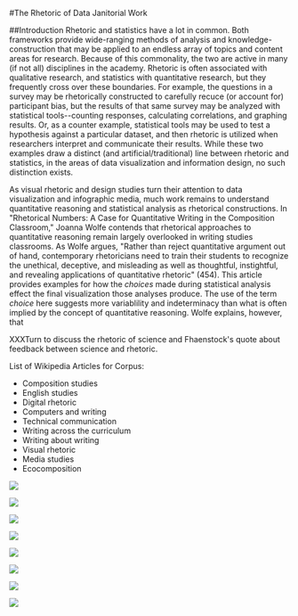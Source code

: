 #The Rhetoric of Data Janitorial Work

##Introduction
Rhetoric and statistics have a lot in common. Both frameworks provide wide-ranging methods of analysis and knowledge-construction that may be applied to an endless array of topics and content areas for research. Because of this commonality, the two are active in many (if not all) disciplines in the academy. Rhetoric is often associated with qualitative research, and statistics with quantitative research, but they frequently cross over these boundaries. For example, the questions in a survey may be rhetorically constructed to carefully recuce (or account for) participant bias, but the results of that same survey may be analyzed with statistical tools--counting responses, calculating correlations, and graphing results. Or, as a counter example, statistical tools may be used to test a hypothesis against a particular dataset, and then rhetoric is utilized when researchers interpret and communicate their results. While these two examples draw a distinct (and artificial/traditional) line between rhetoric and statistics, in the areas of data visualization and information design, no such distinction exists. 

As visual rhetoric and design studies turn their attention to data visualization and infographic media, much work remains to understand quantitative reasoning and statistical analysis as rhetorical constructions. In "Rhetorical Numbers: A Case for Quantitative Writing in the Composition Classroom," Joanna Wolfe contends that rhetorical approaches to quantitative reasoning remain largely overlooked in writing studies classrooms. As Wolfe argues, "Rather than reject quantitative argument out of hand, contemporary rhetoricians need to train their students to recognize the unethical, deceptive, and misleading as well as thoughtful, instightful, and revealing applications of quantitative rhetoric" (454). This article provides examples for how the *choices* made during statistical analysis effect the final visualization those analyses produce. The use of the term *choice* here suggests more variablility and indeterminacy than what is often implied by the concept of quantitative reasoning. Wolfe explains, however, that 

XXXTurn to discuss the rhetoric of science and Fhaenstock's quote about feedback between science and rhetoric. 


List of Wikipedia Articles for Corpus:

- Composition studies
- English studies
- Digital rhetoric
- Computers and writing
- Technical communication
- Writing across the curriculum
- Writing about writing
- Visual rhetoric
- Media studies
- Ecocomposition




![](./images/wc1.png)

![](./images/wc2.png)

![](./images/wc3.png)

![](./images/wc4.png)

![](./images/wc5.png)

![](./images/wc6.png)

![](./images/wc7.png)

![](./images/freq_plot.png)


